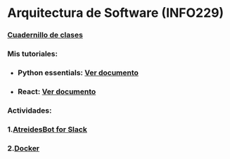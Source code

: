 # Arquitectura de Software (INFO229)



### [Cuadernillo de clases](https://docs.google.com/document/d/1tk83BdHxWoIsKKACsBDRqfjEl_w9nC9XWIvy3faFVZE/edit?usp=sharing)

### Mis tutoriales:
- ### Python essentials: [Ver documento](/docs/tutoriales/python/python-essentials.ipynb)
- ### React: [Ver documento](/docs/tutoriales/react/react-essentials.md)
### Actividades:
### 1.[AtreidesBot for Slack](/actividades/Atreidesbot-slack/)
### 2.[Docker](actividades/docker/)

